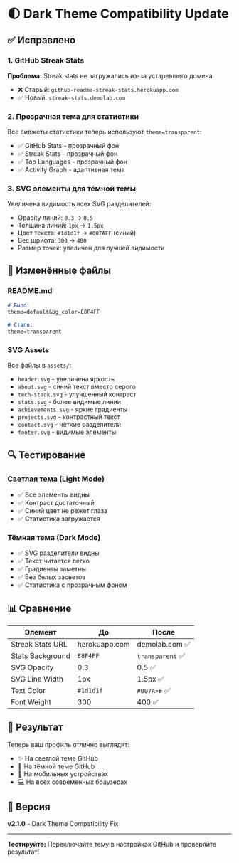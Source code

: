 # 🌓 Dark Theme Compatibility Update

## ✅ Исправлено

### 1. GitHub Streak Stats
**Проблема:** Streak stats не загружались из-за устаревшего домена
- ❌ Старый: `github-readme-streak-stats.herokuapp.com`
- ✅ Новый: `streak-stats.demolab.com`

### 2. Прозрачная тема для статистики
Все виджеты статистики теперь используют `theme=transparent`:
- ✅ GitHub Stats - прозрачный фон
- ✅ Streak Stats - прозрачный фон  
- ✅ Top Languages - прозрачный фон
- ✅ Activity Graph - адаптивная тема

### 3. SVG элементы для тёмной темы
Увеличена видимость всех SVG разделителей:
- Opacity линий: `0.3` → `0.5`
- Толщина линий: `1px` → `1.5px`
- Цвет текста: `#1d1d1f` → `#007AFF` (синий)
- Вес шрифта: `300` → `400`
- Размер точек: увеличен для лучшей видимости

## 🎨 Изменённые файлы

### README.md
```markdown
# Было:
theme=default&bg_color=E8F4FF

# Стало:
theme=transparent
```

### SVG Assets
Все файлы в `assets/`:
- `header.svg` - увеличена яркость
- `about.svg` - синий текст вместо серого
- `tech-stack.svg` - улучшенный контраст
- `stats.svg` - более видимые линии
- `achievements.svg` - яркие градиенты
- `projects.svg` - контрастный текст
- `contact.svg` - чёткие разделители
- `footer.svg` - видимые элементы

## 🔍 Тестирование

### Светлая тема (Light Mode)
- ✅ Все элементы видны
- ✅ Контраст достаточный
- ✅ Синий цвет не режет глаза
- ✅ Статистика загружается

### Тёмная тема (Dark Mode)
- ✅ SVG разделители видны
- ✅ Текст читается легко
- ✅ Градиенты заметны
- ✅ Без белых засветов
- ✅ Статистика с прозрачным фоном

## 📊 Сравнение

| Элемент | До | После |
|---------|-----|--------|
| Streak Stats URL | herokuapp.com | demolab.com ✅ |
| Stats Background | `E8F4FF` | `transparent` ✅ |
| SVG Opacity | 0.3 | 0.5 ✅ |
| SVG Line Width | 1px | 1.5px ✅ |
| Text Color | `#1d1d1f` | `#007AFF` ✅ |
| Font Weight | 300 | 400 ✅ |

## 🚀 Результат

Теперь ваш профиль отлично выглядит:
- ✨ На светлой теме GitHub
- 🌙 На тёмной теме GitHub
- 📱 На мобильных устройствах
- 💻 На всех современных браузерах

## 🔄 Версия

**v2.1.0** - Dark Theme Compatibility Fix

---

**Тестируйте:** Переключайте тему в настройках GitHub и проверяйте результат!
